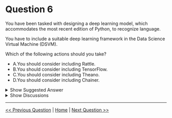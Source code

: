 # Question 6

You have been tasked with designing a deep learning model, which accommodates the most recent edition of Python, to recognize language.

You have to include a suitable deep learning framework in the Data Science Virtual Machine (DSVM).

Which of the following actions should you take?

- A.You should consider including Rattle.
- B.You should consider including TensorFlow.
- C.You should consider including Theano.
- D.You should consider including Chainer.

<details>
  <summary>Show Suggested Answer</summary>

<strong>B</strong><br>

</details>

<details>
  <summary>Show Discussions</summary>

<blockquote><p><strong>Gabonia</strong> <code>(Fri 19 Aug 2022 13:24)</code> - <em>Upvotes: 6</em></p><p>Correct</p></blockquote>
<blockquote><p><strong>Pradiksha</strong> <code>(Thu 14 Nov 2024 04:22)</code> - <em>Upvotes: 1</em></p><p>The task is to do language recognition which is an NLP task and as given we need to accomadate python.
1. Rattle is a free, open-source graphical user interface (GUI) for the R software that helps beginners learn data mining, machine learning, and predictive analytics. not for python.
2. Though Theano is a foundation for early deep learning research, it lacks active support and new features. so It&#x27;s not suitable for modern NLP tasks.
3.  Chainer, while capable, has less support and community resources compared to TensorFlow and is no longer actively developed, making it less suitable for current and future NLP tasks.
4. So for a language recognition task on the DSVM, TensorFlow is more suitable than others</p></blockquote>
<blockquote><p><strong>emmanuelodenyire</strong> <code>(Thu 26 Sep 2024 10:01)</code> - <em>Upvotes: 1</em></p><p>I will stand with option B.
TensorFlow is an open-source software library for data flow and differentiable programming across a range of tasks. It was developed by the Google Brain team and is used for building and training machine learning models, particularly neural networks. TensorFlow provides a flexible and efficient platform for implementing machine learning algorithms, and supports a variety of programming languages including Python, C++, and Java. The library provides a comprehensive set of tools and functionality, including visualization and debugging tools, and it has a strong community of developers and users contributing to its ongoing development. TensorFlow is widely used in both academia and industry for various applications such as image classification, natural language processing, and reinforcement learning.</p></blockquote>
<blockquote><p><strong>james2033</strong> <code>(Fri 20 Oct 2023 09:32)</code> - <em>Upvotes: 3</em></p><p>PyTorch</p></blockquote>
<blockquote><p><strong>AsuraX</strong> <code>(Sat 14 Oct 2023 17:38)</code> - <em>Upvotes: 1</em></p><p>Correct</p></blockquote>
<blockquote><p><strong>orionduo</strong> <code>(Wed 23 Aug 2023 06:12)</code> - <em>Upvotes: 1</em></p><p>Correct</p></blockquote>
<blockquote><p><strong>orionduo</strong> <code>(Wed 15 Feb 2023 08:42)</code> - <em>Upvotes: 1</em></p><p>The answer is correct</p></blockquote>
<blockquote><p><strong>Mirjalol</strong> <code>(Mon 30 Jan 2023 21:09)</code> - <em>Upvotes: 1</em></p><p>Tensorflow is correct</p></blockquote>

</details>

---

[<< Previous Question](question_5.md) | [Home](../index.md) | [Next Question >>](question_7.md)
